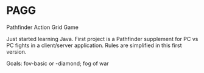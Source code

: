 # PAGG
Pathfinder Action Grid Game

Just started learning Java. First project is a Pathfinder supplement for PC vs PC fights in a client/server application. Rules are simplified in this first version.

Goals: fov-basic or -diamond;
fog of war

